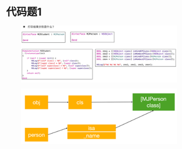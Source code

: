 # 代码题1

<figure><img src="../../../../.gitbook/assets/image (4) (1).png" alt=""><figcaption></figcaption></figure>

<figure><img src="../../../../.gitbook/assets/image (6) (1).png" alt=""><figcaption></figcaption></figure>
